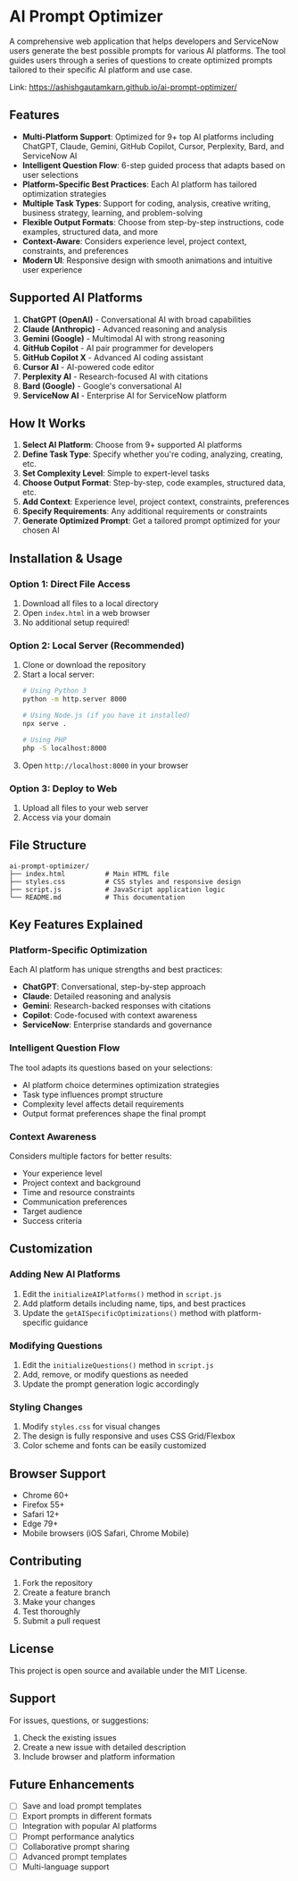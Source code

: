 # AI Prompt Optimizer

A comprehensive web application that helps developers and ServiceNow users generate the best possible prompts for various AI platforms. The tool guides users through a series of questions to create optimized prompts tailored to their specific AI platform and use case.

Link: https://ashishgautamkarn.github.io/ai-prompt-optimizer/

## Features

- **Multi-Platform Support**: Optimized for 9+ top AI platforms including ChatGPT, Claude, Gemini, GitHub Copilot, Cursor, Perplexity, Bard, and ServiceNow AI
- **Intelligent Question Flow**: 6-step guided process that adapts based on user selections
- **Platform-Specific Best Practices**: Each AI platform has tailored optimization strategies
- **Multiple Task Types**: Support for coding, analysis, creative writing, business strategy, learning, and problem-solving
- **Flexible Output Formats**: Choose from step-by-step instructions, code examples, structured data, and more
- **Context-Aware**: Considers experience level, project context, constraints, and preferences
- **Modern UI**: Responsive design with smooth animations and intuitive user experience

## Supported AI Platforms

1. **ChatGPT (OpenAI)** - Conversational AI with broad capabilities
2. **Claude (Anthropic)** - Advanced reasoning and analysis
3. **Gemini (Google)** - Multimodal AI with strong reasoning
4. **GitHub Copilot** - AI pair programmer for developers
5. **GitHub Copilot X** - Advanced AI coding assistant
6. **Cursor AI** - AI-powered code editor
7. **Perplexity AI** - Research-focused AI with citations
8. **Bard (Google)** - Google's conversational AI
9. **ServiceNow AI** - Enterprise AI for ServiceNow platform

## How It Works

1. **Select AI Platform**: Choose from 9+ supported AI platforms
2. **Define Task Type**: Specify whether you're coding, analyzing, creating, etc.
3. **Set Complexity Level**: Simple to expert-level tasks
4. **Choose Output Format**: Step-by-step, code examples, structured data, etc.
5. **Add Context**: Experience level, project context, constraints, preferences
6. **Specify Requirements**: Any additional requirements or constraints
7. **Generate Optimized Prompt**: Get a tailored prompt optimized for your chosen AI

## Installation & Usage

### Option 1: Direct File Access
1. Download all files to a local directory
2. Open `index.html` in a web browser
3. No additional setup required!

### Option 2: Local Server (Recommended)
1. Clone or download the repository
2. Start a local server:
   ```bash
   # Using Python 3
   python -m http.server 8000
   
   # Using Node.js (if you have it installed)
   npx serve .
   
   # Using PHP
   php -S localhost:8000
   ```
3. Open `http://localhost:8000` in your browser

### Option 3: Deploy to Web
1. Upload all files to your web server
2. Access via your domain

## File Structure

```
ai-prompt-optimizer/
├── index.html          # Main HTML file
├── styles.css          # CSS styles and responsive design
├── script.js           # JavaScript application logic
└── README.md           # This documentation
```

## Key Features Explained

### Platform-Specific Optimization
Each AI platform has unique strengths and best practices:
- **ChatGPT**: Conversational, step-by-step approach
- **Claude**: Detailed reasoning and analysis
- **Gemini**: Research-backed responses with citations
- **Copilot**: Code-focused with context awareness
- **ServiceNow**: Enterprise standards and governance

### Intelligent Question Flow
The tool adapts its questions based on your selections:
- AI platform choice determines optimization strategies
- Task type influences prompt structure
- Complexity level affects detail requirements
- Output format preferences shape the final prompt

### Context Awareness
Considers multiple factors for better results:
- Your experience level
- Project context and background
- Time and resource constraints
- Communication preferences
- Target audience
- Success criteria

## Customization

### Adding New AI Platforms
1. Edit the `initializeAIPlatforms()` method in `script.js`
2. Add platform details including name, tips, and best practices
3. Update the `getAISpecificOptimizations()` method with platform-specific guidance

### Modifying Questions
1. Edit the `initializeQuestions()` method in `script.js`
2. Add, remove, or modify questions as needed
3. Update the prompt generation logic accordingly

### Styling Changes
1. Modify `styles.css` for visual changes
2. The design is fully responsive and uses CSS Grid/Flexbox
3. Color scheme and fonts can be easily customized

## Browser Support

- Chrome 60+
- Firefox 55+
- Safari 12+
- Edge 79+
- Mobile browsers (iOS Safari, Chrome Mobile)

## Contributing

1. Fork the repository
2. Create a feature branch
3. Make your changes
4. Test thoroughly
5. Submit a pull request

## License

This project is open source and available under the MIT License.

## Support

For issues, questions, or suggestions:
1. Check the existing issues
2. Create a new issue with detailed description
3. Include browser and platform information

## Future Enhancements

- [ ] Save and load prompt templates
- [ ] Export prompts in different formats
- [ ] Integration with popular AI platforms
- [ ] Prompt performance analytics
- [ ] Collaborative prompt sharing
- [ ] Advanced prompt templates
- [ ] Multi-language support
